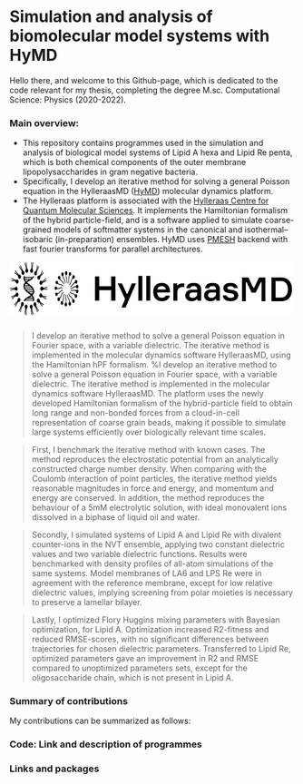 # Simulation and analysis of biomolecular model systems with HyMD

Hello there, and welcome to this Github-page, which is dedicated to the code relevant for my thesis, completing the degree M.sc. Computational Science: Physics (2020-2022).

### Main overview:
* This repository contains programmes used in the simulation and analysis of biological model systems of Lipid A hexa and Lipid Re penta, which is both chemical components  of the outer membrane lipopolysaccharides in gram negative bacteria.
* Specifically, I develop an iterative method for solving a general Poisson equation in the HylleraasMD ([HyMD](https://github.com/Cascella-Group-UiO/HyMD)) molecular dynamics platform. 
* The Hylleraas platform is associated with the [Hylleraas Centre for Quantum Molecular Sciences](https://www.mn.uio.no/hylleraas/english/). It implements the Hamiltonian formalism of the hybrid particle-field, and is a software applied to simulate coarse-grained models of softmatter systems in the canonical and isothermal–isobaric (in-preparation) ensembles. HyMD uses [PMESH](https://github.com/rainwoodman/pmesh) backend with fast fourier transforms for parallel architectures.

<a href="https://cascella-group-uio.github.io/HyMD/">
  <img src="https://github.com/Cascella-Group-UiO/HyMD/blob/main/docs/img/hymd_logo_text_black.png?raw=true" width="500" title="HylleraasMD">
</a>

### 
>I develop an iterative method to solve a general Poisson equation in Fourier space, with a variable dielectric. The iterative method is implemented in the molecular dynamics software HylleraasMD, using the Hamiltonian hPF formalism.
%I develop an iterative method to solve a general Poisson equation in Fourier space, with a variable dielectric. The iterative method is implemented in the molecular dynamics software HylleraasMD. The platform uses the newly developed Hamiltonian formalism of the hybrid-particle field to obtain long range and non-bonded forces from a cloud-in-cell representation of coarse grain beads, making it possible to simulate large systems efficiently over biologically relevant time scales.

>First, I benchmark the iterative method with known cases. The method reproduces the electrostatic potential from an analytically constructed charge number density. When comparing with the Coulomb interaction of point particles, the iterative method yields reasonable magnitudes in force and energy, and momentum and energy are conserved. In addition, the method reproduces the behaviour of a 5mM electrolytic solution, with ideal monovalent ions dissolved in a biphase of liquid oil and water. 

>Secondly, I simulated systems of Lipid A and Lipid Re with divalent counter-ions in the NVT ensemble, applying two constant dielectric values and two variable dielectric functions. Results were benchmarked with density profiles  of all-atom simulations of the same systems. Model membranes of LA6 and LPS Re were in agreement with the reference membrane, except for low relative dielectric values, implying screening from polar moieties is necessary to preserve a lamellar bilayer. 

>Lastly, I optimized Flory Huggins mixing parameters with Bayesian optimization, for Lipid A. Optimization increased R2-fitness and reduced RMSE-scores, with no significant differences between trajectories for chosen dielectric parameters. Transferred to Lipid Re, optimized parameters gave an improvement in R2 and RMSE compared to unoptimized parameters sets, except for the oligosaccharide chain, which is not present in Lipid A.


### Summary of contributions
My contributions can be summarized as follows:

### Code: Link and description of programmes

### Links and packages



